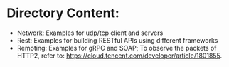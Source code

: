 # Directory Content: 
- Network: Examples for udp/tcp client and servers
- Rest: Examples for building RESTful APIs using different frameworks
- Remoting: Examples for gRPC and SOAP; To observe the packets of HTTP2, refer to: https://cloud.tencent.com/developer/article/1801855. 
